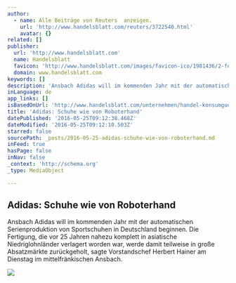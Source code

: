 ```yaml
---
author:
  - name: Alle Beiträge von Reuters  anzeigen.
    url: 'http://www.handelsblatt.com/reuters/3722540.html'
    avatar: {}
related: []
publisher:
  url: 'http://www.handelsblatt.com'
  name: Handelsblatt
  favicon: 'http://www.handelsblatt.com/images/favicon-ico/1981436/2-formatOriginal.ico'
  domain: www.handelsblatt.com
keywords: []
description: 'Ansbach Adidas will im kommenden Jahr mit der automatischen Serienproduktion von Sportschuhen in Deutschland beginnen. Die Fertigung, die vor 25 Jahren nahezu komplett in asiatische Niedriglohnländer verlagert worden war, werde damit teilweise in große Absatzmärkte zurückgeholt, sagte Vorstandschef Herbert Hainer am Dienstag im mittelfränkischen Ansbach.'
inLanguage: de
app_links: []
isBasedOnUrl: 'http://www.handelsblatt.com/unternehmen/handel-konsumgueter/adidas-schuhe-wie-von-roboterhand/13637636.html?share=twitter'
title: 'Adidas: Schuhe wie von Roboterhand'
datePublished: '2016-05-25T09:12:38.468Z'
dateModified: '2016-05-25T09:12:10.503Z'
starred: false
sourcePath: _posts/2016-05-25-adidas-schuhe-wie-von-roboterhand.md
inFeed: true
hasPage: false
inNav: false
_context: 'http://schema.org'
_type: MediaObject

---
```

<article style=""><h1>Adidas: Schuhe wie von Roboterhand</h1><p>Ansbach Adidas will im kommenden Jahr mit der automatischen Serienproduktion von Sportschuhen in Deutschland beginnen. Die Fertigung, die vor 25 Jahren nahezu komplett in asiatische Niedriglohnländer verlagert worden war, werde damit teilweise in große Absatzmärkte zurückgeholt, sagte Vorstandschef Herbert Hainer am Dienstag im mittelfränkischen Ansbach.</p><img src="http://www.handelsblatt.com/images/lounge-im-grossraumbuero/12153986/2-format2010.jpg" /></article>